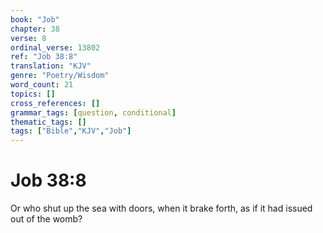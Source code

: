 ```yaml
---
book: "Job"
chapter: 38
verse: 8
ordinal_verse: 13802
ref: "Job 38:8"
translation: "KJV"
genre: "Poetry/Wisdom"
word_count: 21
topics: []
cross_references: []
grammar_tags: [question, conditional]
thematic_tags: []
tags: ["Bible","KJV","Job"]
---
```


# Job 38:8

Or who shut up the sea with doors, when it brake forth, as if it had issued out of the womb?
